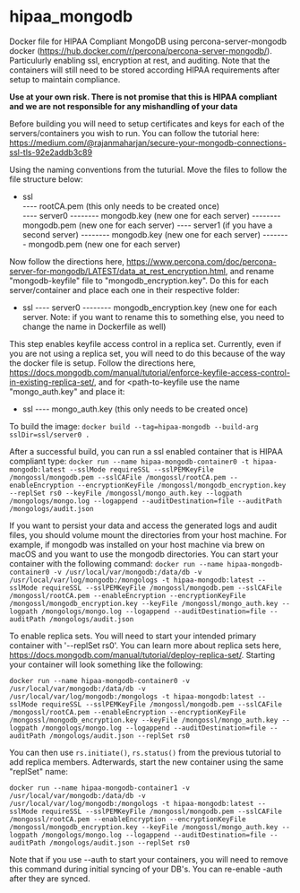 # hipaa_mongodb

Docker file for HIPAA Compliant MongoDB using percona-server-mongodb docker (https://hub.docker.com/r/percona/percona-server-mongodb/). Particulurly enabling ssl, encryption at rest, and auditing. Note that the containers will still need to be stored according HIPAA requirements after setup to maintain compliance. 

**Use at your own risk. There is not promise that this is HIPAA compliant and we are not responsible for any mishandling of your data**

Before building you will need to setup certificates and keys for each of the servers/containers you wish to run. You can follow the tutorial here: https://medium.com/@rajanmaharjan/secure-your-mongodb-connections-ssl-tls-92e2addb3c89

Using the naming conventions from the tuturial. Move the files to follow the file structure below:

- ssl<br />
---- rootCA.pem (this only needs to be created once)<br />
---- server0
-------- mongodb.key (new one for each server)
-------- mongodb.pem (new one for each server)
---- server1 (if you have a second server)
-------- mongodb.key (new one for each server)
-------- mongodb.pem (new one for each server)

Now follow the directions here, https://www.percona.com/doc/percona-server-for-mongodb/LATEST/data_at_rest_encryption.html, and rename "mongodb-keyfile" file to "mongodb_encryption.key". Do this for each server/container and place each one in their respective folder:

- ssl
---- server0
-------- mongodb_encryption.key (new one for each server. Note: if you want to rename this to something else, you need to change the name in Dockerfile as well)

This step enables keyfile access control in a replica set. Currently, even if you are not using a replica set, you will need to do this because of the way the docker file is setup. Follow the directions here, https://docs.mongodb.com/manual/tutorial/enforce-keyfile-access-control-in-existing-replica-set/, and for <path-to-keyfile use the name "mongo_auth.key" and place it:

- ssl
---- mongo_auth.key (this only needs to be created once)

To build the image:
`docker build --tag=hipaa-mongodb --build-arg sslDir=ssl/server0 .`

After a successful build, you can run a ssl enabled container that is HIPAA compliant type:
`docker run --name hipaa-mongodb-container0 -t hipaa-mongodb:latest --sslMode requireSSL --sslPEMKeyFile /mongossl/mongodb.pem --sslCAFile /mongossl/rootCA.pem --enableEncryption --encryptionKeyFile /mongossl/mongodb_encryption.key --replSet rs0 --keyFile /mongossl/mongo_auth.key --logpath /mongologs/mongo.log --logappend --auditDestination=file --auditPath /mongologs/audit.json`

If you want to persist your data and access the generated logs and audit files, you should volume mount the directories from your host machine. For example, if mongodb was installed on your host machine via brew on macOS and you want to use the mongodb directories. You can start your container with the following command:
`docker run --name hipaa-mongodb-container0 -v /usr/local/var/mongodb:/data/db -v /usr/local/var/log/mongodb:/mongologs -t hipaa-mongodb:latest --sslMode requireSSL --sslPEMKeyFile /mongossl/mongodb.pem --sslCAFile /mongossl/rootCA.pem --enableEncryption --encryptionKeyFile /mongossl/mongodb_encryption.key --keyFile /mongossl/mongo_auth.key --logpath /mongologs/mongo.log --logappend --auditDestination=file --auditPath /mongologs/audit.json`

To enable replica sets. You will need to start your intended primary container with '--replSet rs0'. You can learn more about replica sets here, https://docs.mongodb.com/manual/tutorial/deploy-replica-set/. Starting your container will look something like the following:

`docker run --name hipaa-mongodb-container0 -v /usr/local/var/mongodb:/data/db -v /usr/local/var/log/mongodb:/mongologs -t hipaa-mongodb:latest --sslMode requireSSL --sslPEMKeyFile /mongossl/mongodb.pem --sslCAFile /mongossl/rootCA.pem --enableEncryption --encryptionKeyFile /mongossl/mongodb_encryption.key --keyFile /mongossl/mongo_auth.key --logpath /mongologs/mongo.log --logappend --auditDestination=file --auditPath /mongologs/audit.json --replSet rs0`

You can then use `rs.initiate()`, `rs.status()` from the previous tutorial to add replica members. Adterwards, start the new container using the same "replSet" name:

`docker run --name hipaa-mongodb-container1 -v /usr/local/var/mongodb:/data/db -v /usr/local/var/log/mongodb:/mongologs -t hipaa-mongodb:latest --sslMode requireSSL --sslPEMKeyFile /mongossl/mongodb.pem --sslCAFile /mongossl/rootCA.pem --enableEncryption --encryptionKeyFile /mongossl/mongodb_encryption.key --keyFile /mongossl/mongo_auth.key --logpath /mongologs/mongo.log --logappend --auditDestination=file --auditPath /mongologs/audit.json --replSet rs0`

Note that if you use --auth to start your containers, you will need to remove this command during initial syncing of your DB's. You can re-enable -auth after they are synced.  
